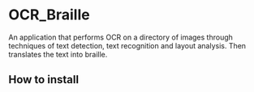 # OCR_Braille
An application that performs OCR on a directory of images through techniques of text detection, text recognition and layout analysis. Then translates the text into braille.

## How to install
